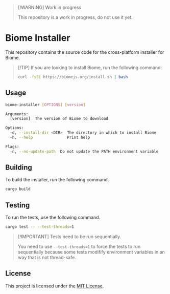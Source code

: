 > [!WARNING] Work in progress
>
> This repository is a work in progress, do not use it yet.

# Biome Installer

This repository contains the source code for the cross-platform installer for
Biome.

> [!TIP] If you are looking to install Biome, run the following command:
>
> ```bash
> curl -fsSL https://biomejs.org/install.sh | bash
> ```

## Usage

```bash
biome-installer [OPTIONS] [version]

Arguments:
  [version]  The version of Biome to download

Options:
  -d, --install-dir <DIR>  The directory in which to install Biome
  -h, --help               Print help

Flags:
  -n, --no-update-path  Do not update the PATH environment variable
```

## Building

To build the installer, run the following command.

```bash
cargo build
```

## Testing

To run the tests, use the following command.

```bash
cargo test -- --test-threads=1
```

> [!IMPORTANT] Tests need to be run sequentially.
>
> You need to use `--test-threads=1` to force the tests to run sequentially
> because some tests modifify environment variables in an way that is not
> thread-safe.

## License

This project is licensed under the [MIT License](LICENSE).
